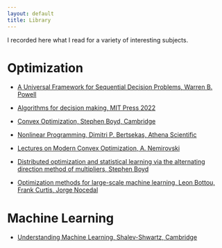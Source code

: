 ```yaml
---
layout: default
title: Library
---
```


I recorded here what I read for a variety of interesting subjects.

# Optimization

* [A Universal Framework for Sequential Decision Problems, Warren B. Powell](https://pubsonline.informs.org/do/10.1287/orms.2023.01.02/full/)
* [Algorithms for decision making, MIT Press 2022](https://algorithmsbook.com/)

* [Convex Optimization, Stephen Boyd, Cambridge]()
* [Nonlinear Programming, Dimitri P. Bertsekas, Athena Scientific]()
* [Lectures on Modern Convex Optimization, A. Nemirovski](https://www2.isye.gatech.edu/~nemirovs/)

* [Distributed optimization and statistical learning via the alternating direction method of multipliers, Stephen Boyd]()
* [Optimization methods for large-scale machine learning, Leon Bottou, Frank Curtis, Jorge Nocedal]()


# Machine Learning

* [Understanding Machine Learning, Shalev-Shwartz, Cambridge]()
